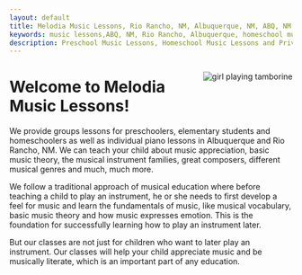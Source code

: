 ```yaml
---
layout: default
title: Melodia Music Lessons, Rio Rancho, NM, Albuquerque, NM, ABQ, NM
keywords: music lessons,ABQ, NM, Rio Rancho, Albuquerque, homeschool music lessons, preschool music lessons, private music lessons
description: Preschool Music Lessons, Homeschool Music Lessons and Private Music Lessons in Rio Rancho and Albuquerque area, NM.
---
```

<img style="float:right; margin-top: 15px; margin-bottom: 15px; margin-left: 15px;" src="{{site.baseurl}}/images/lesson.png" alt="girl playing tamborine" />

# Welcome to Melodia Music Lessons!

We provide groups lessons for preschoolers, elementary students and homeschoolers as well as individual piano lessons in Albuquerque and Rio Rancho, NM. We can teach your child about music appreciation, basic music theory, the musical instrument families, great composers, different musical genres and much, much more.

We follow a traditional approach of musical education where before teaching a child to play an instrument, he or she needs to first develop a feel for music and learn the fundamentals of music, like musical vocabulary, basic music theory and how music expresses emotion. This is the foundation for successfully learning how to play an instrument later.

But our classes are not just for children who want to later play an instrument. Our classes will help your child appreciate music and be musically literate, which is an important part of any education.
